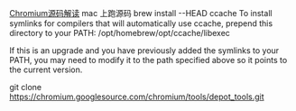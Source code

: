[Chromium源码解读](https://juejin.cn/post/7039850183244382216)
mac 上跑源码
brew install --HEAD ccache
To install symlinks for compilers that will automatically use
ccache, prepend this directory to your PATH:
  /opt/homebrew/opt/ccache/libexec

If this is an upgrade and you have previously added the symlinks to
your PATH, you may need to modify it to the path specified above so
it points to the current version.

git clone https://chromium.googlesource.com/chromium/tools/depot_tools.git